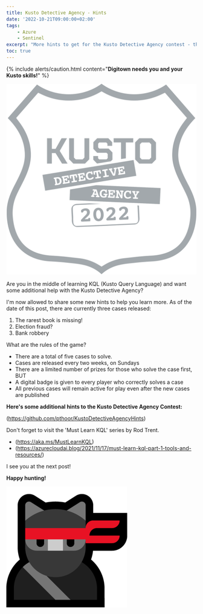 ```yaml
---
title: Kusto Detective Agency - Hints
date: '2022-10-21T09:00:00+02:00'
tags: 
    - Azure
    - Sentinel
excerpt: "More hints to get for the Kusto Detective Agency contest - things aren’t always what they seem to be in Digitown"
toc: true
---
```

{% include alerts/caution.html content="**Digitown needs you and your Kusto skills!**" %}

![](/assets/kusto_detective_agency.png)

Are you in the middle of learning KQL (Kusto Query Language) and want some additional help with the Kusto Detective Agency?

I'm now allowed to share some new hints to help you learn more. 
As of the date of this post, there are currently three cases released:
1. The rarest book is missing!
2. Election fraud?
3. Bank robbery

What are the rules of the game?
- There are a total of five cases to solve.
- Cases are released every two weeks, on Sundays
- There are a limited number of prizes for those who solve the case first, BUT
- A digital badge is given to every player who correctly solves a case
- All previous cases will remain active for play even after the new cases are published

**Here's some additional hints to the Kusto Detective Agency Contest:**

(https://github.com/pthoor/KustoDetectiveAgencyHints)

Don't forget to visit the 'Must Learn KQL' series by Rod Trent.

- (https://aka.ms/MustLearnKQL)
- (https://azurecloudai.blog/2021/11/17/must-learn-kql-part-1-tools-and-resources/)

I see you at the next post!

**Happy hunting!**

![Ninja Cat](/assets/ninja-cat.png)